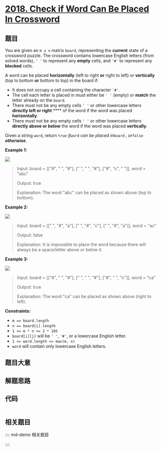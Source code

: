 # [2018. Check if Word Can Be Placed In Crossword](https://leetcode.com/problems/check-if-word-can-be-placed-in-crossword/)

## 题目

You are given an `m x n` matrix `board`, representing the **current** state of
a crossword puzzle. The crossword contains lowercase English letters (from
solved words), `' '` to represent any **empty** cells, and `'#'` to represent
any **blocked** cells.

A word can be placed **horizontally** (left to right **or** right to left) or
**vertically** (top to bottom **or** bottom to top) in the board if:

  * It does not occupy a cell containing the character `'#'`.
  * The cell each letter is placed in must either be `' '` (empty) or **match** the letter already on the `board`.
  * There must not be any empty cells `' '` or other lowercase letters **directly left or right** **** of the word if the word was placed **horizontally**.
  * There must not be any empty cells `' '` or other lowercase letters **directly above or below** the word if the word was placed **vertically**.

Given a string `word`, return `true` _if_`word` _can be placed in_`board` _,
or_`false` _**otherwise**_.



**Example 1:**

![](https://assets.leetcode.com/uploads/2021/10/04/crossword-ex1-1.png)

> Input: board = [["#", " ", "#"], [" ", " ", "#"], ["#", "c", " "]], word = "abc"
> 
> Output: true
> 
> Explanation: The word "abc" can be placed as shown above (top to bottom).

**Example 2:**

![](https://assets.leetcode.com/uploads/2021/10/04/crossword-ex2-1.png)

> Input: board = [[" ", "#", "a"], [" ", "#", "c"], [" ", "#", "a"]], word = "ac"
> 
> Output: false
> 
> Explanation: It is impossible to place the word because there will always be a space/letter above or below it.

**Example 3:**

![](https://assets.leetcode.com/uploads/2021/10/04/crossword-ex3-1.png)

> Input: board = [["#", " ", "#"], [" ", " ", "#"], ["#", " ", "c"]], word = "ca"
> 
> Output: true
> 
> Explanation: The word "ca" can be placed as shown above (right to left). 

**Constraints:**

  * `m == board.length`
  * `n == board[i].length`
  * `1 <= m * n <= 2 * 105`
  * `board[i][j]` will be `' '`, `'#'`, or a lowercase English letter.
  * `1 <= word.length <= max(m, n)`
  * `word` will contain only lowercase English letters.


## 题目大意

## 解题思路

## 代码

```javascript

```

## 相关题目

:::: md-demo 相关题目

::::
